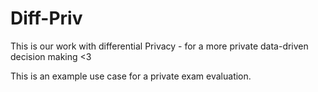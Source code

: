 # Diff-Priv
This is our work with differential Privacy - for a more private data-driven decision making &lt;3

This is an example use case for a private exam evaluation.
